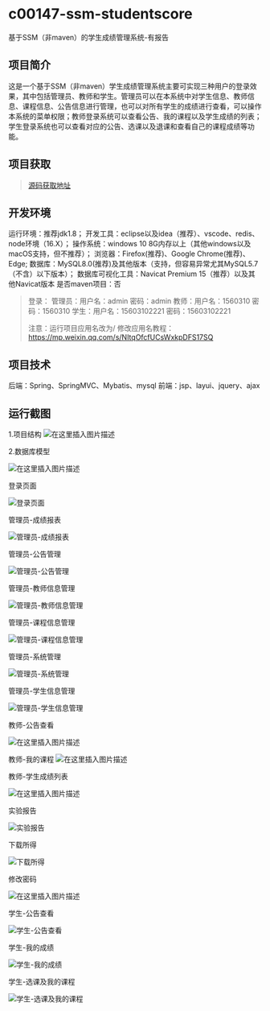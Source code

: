 # c00147-ssm-studentscore
基于SSM（非maven）的学生成绩管理系统-有报告

## 项目简介

这是一个基于SSM（非maven）学生成绩管理系统主要可实现三种用户的登录效果，其中包括管理员、教师和学生。管理员可以在本系统中对学生信息、教师信息、课程信息、公告信息进行管理，也可以对所有学生的成绩进行查看，可以操作本系统的菜单权限；教师登录系统可以查看公告、我的课程以及学生成绩的列表；学生登录系统也可以查看对应的公告、选课以及退课和查看自己的课程成绩等功能。


## 项目获取
> [源码获取地址](http://www.manoncode.cn/details?id=147)

 
## 开发环境

运行环境：推荐jdk1.8；
开发工具：eclipse以及idea（推荐）、vscode、redis、node环境（16.X）；
操作系统：windows 10 8G内存以上（其他windows以及macOS支持，但不推荐）；
浏览器：Firefox(推荐)、Google Chrome(推荐)、Edge;
数据库：MySQL8.0(推荐)及其他版本（支持，但容易异常尤其MySQL5.7（不含）以下版本）；
数据库可视化工具：Navicat Premium 15（推荐）以及其他Navicat版本
是否maven项目：否

>登录：
管理员：用户名：admin 密码：admin 
教师：用户名：1560310 密码：1560310
学生：用户名：15603102221 密码：15603102221
>
>注意：运行项目应用名改为/
修改应用名教程：https://mp.weixin.qq.com/s/NItqOfcfUCsWxkpDFS17SQ

## 项目技术
 
后端：Spring、SpringMVC、Mybatis、mysql
前端：jsp、layui、jquery、ajax

## 运行截图



1.项目结构 
![在这里插入图片描述](https://img-blog.csdnimg.cn/direct/7667ccc74fff4c119d6e5cc17f1f8ae4.png#pic_center)


  2.数据库模型 

![在这里插入图片描述](https://img-blog.csdnimg.cn/direct/61c81686fd0b4fee9991fc6aa0b4146c.png#pic_center)





  登录页面 

![登录页面](https://img-blog.csdnimg.cn/img_convert/f503359b34ca57f05344b5469cc7d403.png)

  管理员-成绩报表 

![管理员-成绩报表](https://img-blog.csdnimg.cn/img_convert/aefcd8d93c191bc2c142efedf3dddbe0.png)

  管理员-公告管理 

![管理员-公告管理](https://img-blog.csdnimg.cn/img_convert/eb8dae93c82a602a74bd755e99115d6a.png)

  管理员-教师信息管理 

![管理员-教师信息管理](https://img-blog.csdnimg.cn/img_convert/fb9e38ca2d703714b35383caa7bd84c0.png)

  管理员-课程信息管理 

![管理员-课程信息管理](https://img-blog.csdnimg.cn/img_convert/1987e252fd0ad264846e65ff438674fa.png)

  管理员-系统管理 

![管理员-系统管理](https://img-blog.csdnimg.cn/img_convert/af272db1e20b5e31792de19061ff9f9e.png)

  管理员-学生信息管理 

![管理员-学生信息管理](https://img-blog.csdnimg.cn/img_convert/5a6c52e31fae98c809271702697bf78a.png)

  教师-公告查看 

![在这里插入图片描述](https://img-blog.csdnimg.cn/direct/4214fe6b3056454d8f133a7826d3c846.png#pic_center)


  教师-我的课程 
![在这里插入图片描述](https://img-blog.csdnimg.cn/direct/80c79ad4e78b463a8f0cf54d2c9bca54.png#pic_center)



  教师-学生成绩列表 

![在这里插入图片描述](https://img-blog.csdnimg.cn/direct/d4b0d72ccb534ef28684a33146f700c2.png#pic_center)


  实验报告 

![实验报告](https://img-blog.csdnimg.cn/img_convert/41a93847d925ddd32dcdcac2b6a09618.png)

  下载所得 

![下载所得](https://img-blog.csdnimg.cn/img_convert/efb8226875fe50aa6279a62a371d740b.png)

  修改密码 

![在这里插入图片描述](https://img-blog.csdnimg.cn/direct/cce36e1a1a4b499ea3b2e2737e342659.png#pic_center)


  学生-公告查看 

![学生-公告查看](https://img-blog.csdnimg.cn/img_convert/d1566ccb913c72d85daa5b663ce37aaf.png)

  学生-我的成绩 

![学生-我的成绩](https://img-blog.csdnimg.cn/img_convert/35ba765133c76c959c246f712df75535.png)

  学生-选课及我的课程 

![学生-选课及我的课程](https://img-blog.csdnimg.cn/img_convert/e4c78dc878b789396168173524e3bb5c.png)

